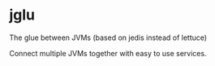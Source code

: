 # jglu

The glue between JVMs (based on jedis instead of lettuce)

Connect multiple JVMs together with easy to
use services.



